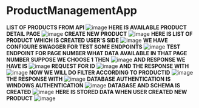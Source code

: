 # ProductManagementApp

**LIST OF PRODUCTS FROM API** ![image](https://github.com/user-attachments/assets/f4740b0b-be3c-4e31-bb4d-af88b8a84d78)
**HERE IS AVAILABLE PRODUCT DETAIL PAGE** ![image](https://github.com/user-attachments/assets/4a8127d5-7a25-41fb-a63f-db2094172acc)
**CREATE NEW PRODUCT** ![image](https://github.com/user-attachments/assets/cd46b60d-6ea3-4e65-989d-33aabb1fe555)
**HERE IS LIST OF PRODUCT WHICH IS CREATED USER'S SIDE** ![image](https://github.com/user-attachments/assets/ead2014c-5371-4b07-8e1c-e84594547661)
**WE HAVE CONFIGURE SWAGGER FOR TEST SOME ENDPOINTS** ![image](https://github.com/user-attachments/assets/dcbf8a23-4dc2-4f41-ba24-8f94db35cd52)
**TEST ENDPOINT FOR PAGE NUMBER WHAT DATA AVAILABLE IN THAT PAGE NUMBER SUPPOSE WE CHOOSE 1 THEN** ![image](https://github.com/user-attachments/assets/c67695ff-65e5-4610-99f7-90be3b0da14c)
**AND RESPONSE WE HAVE IS** ![image](https://github.com/user-attachments/assets/831cf2ba-4907-4875-90fa-67bdd6659791)
**REQUEST FOR ID** ![image](https://github.com/user-attachments/assets/8aac14b0-a67b-457c-8a7a-decbbe33c6ab)
**AND THE RESPONSE WITH** ![image](https://github.com/user-attachments/assets/100da621-124f-4ddb-9761-18ffe15908f5)
**NOW WE WILL DO FILTER ACCORDING TO PRODUCTID** ![image](https://github.com/user-attachments/assets/ec6b6792-c4c9-4b55-99ea-6dec945619c0)
**THE RESPONSE WITH** ![image](https://github.com/user-attachments/assets/f548d012-ad30-47ec-9481-67fb0140311e)
**DATABASE AUTHENTICATION IS WINDOWS AUTHENTICATION** ![image](https://github.com/user-attachments/assets/d4501ec6-f321-4e4f-8cb5-e59da0c84bb4)
**DATABASE AND SCHEMA IS CREATED** ![image](https://github.com/user-attachments/assets/76a2ad32-d44a-454b-8c78-75c275a95e0d)
**HERE IS STORED DATA WHEN USER CREATED NEW PRODUCT** ![image](https://github.com/user-attachments/assets/a4c2539c-914e-4402-8540-f1523961feb7)

